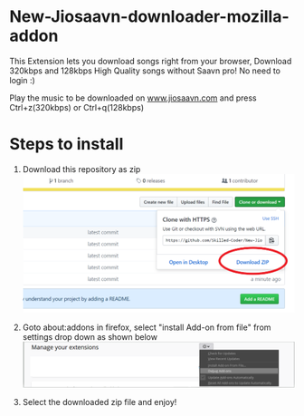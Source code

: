 # New-Jiosaavn-downloader-mozilla-addon
This Extension lets you download songs right from your browser, Download 320kbps and 128kbps High Quality songs without Saavn pro!
No need to login :)

Play the music to be downloaded on www.jiosaavn.com and press Ctrl+z(320kbps) or Ctrl+q(128kbps)

# Steps to install
1. Download this repository as zip
![Screenshot](zip.png)

2. Goto about:addons in firefox, select "install Add-on from file" from settings drop down as shown below
![Screenshot](install.png)
3. Select the downloaded zip file and enjoy!

